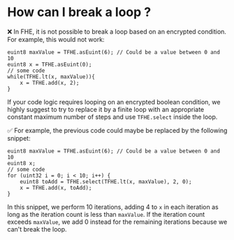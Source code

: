 # How can I break a loop ?

❌ In FHE, it is not possible to break a loop based on an encrypted condition. For example, this would not work:

```solidity
euint8 maxValue = TFHE.asEuint(6); // Could be a value between 0 and 10
euint8 x = TFHE.asEuint(0);
// some code
while(TFHE.lt(x, maxValue)){
    x = TFHE.add(x, 2);
}
```

If your code logic requires looping on an encrypted boolean condition, we highly suggest to try to replace it by a finite loop with an appropriate constant maximum number of steps and use `TFHE.select` inside the loop.

✅ For example, the previous code could maybe be replaced by the following snippet:

```solidity
euint8 maxValue = TFHE.asEuint(6); // Could be a value between 0 and 10
euint8 x;
// some code
for (uint32 i = 0; i < 10; i++) {
    euint8 toAdd = TFHE.select(TFHE.lt(x, maxValue), 2, 0);
    x = TFHE.add(x, toAdd);
}
```

In this snippet, we perform 10 iterations, adding 4 to `x` in each iteration as long as the iteration count is less than `maxValue`. If the iteration count exceeds `maxValue`, we add 0 instead for the remaining iterations because we can't break the loop.
